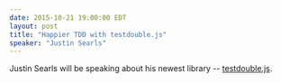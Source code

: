 ```yaml
---
date: 2015-10-21 19:00:00 EDT
layout: post
title: "Happier TDD with testdouble.js"
speaker: "Justin Searls"
---
```


Justin Searls will be speaking about his newest library -- [testdouble.js](https://github.com/testdouble/testdouble.js).
